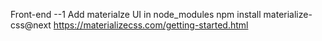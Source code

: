 Front-end
--1 Add materialze UI in node_modules
npm install materialize-css@next
https://materializecss.com/getting-started.html

